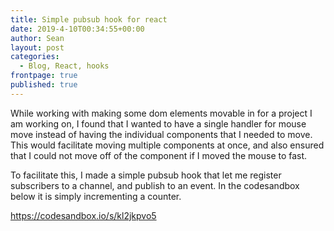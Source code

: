 ```yaml
---
title: Simple pubsub hook for react
date: 2019-4-10T00:34:55+00:00
author: Sean
layout: post
categories:
  - Blog, React, hooks
frontpage: true
published: true
---
```


While working with making some dom elements movable in for a project I am working on, I found that I wanted to have a single handler for mouse move instead of having the individual components that I needed to move. This would facilitate moving multiple components at once, and also ensured that I could not move off of the component if I moved the mouse to fast.

To facilitate this, I made a simple pubsub hook that let me register subscribers to a channel, and publish to an event. In the codesandbox below it is simply incrementing a counter.

https://codesandbox.io/s/kl2jkpvo5